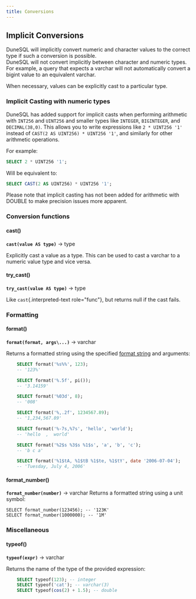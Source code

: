 ```yaml
---
title: Conversions
---
```


## Implicit Conversions

DuneSQL will implicitly convert numeric and character values to the correct type if such a conversion is possible.  
DuneSQL will not convert implicitly between character and numeric types.  
For example, a query that expects a varchar will not automatically convert a bigint value to an equivalent varchar.

When necessary, values can be explicitly cast to a particular type.

### Implicit Casting with numeric types

DuneSQL has added support for implicit casts when performing arithmetic with `INT256` and `UINT256` and smaller types like `INTEGER`, `BIGINTEGER`, and `DECIMAL(38,0)`. This allows you to write expressions like `2 * UINT256 '1'` instead of `CAST(2 AS UINT256) * UINT256 '1'`, and similarly for other arithmetic operations.

For example:

```sql
SELECT 2 * UINT256 '1';
```

Will be equivalent to:

```sql
SELECT CAST(2 AS UINT256) * UINT256 '1';
```

Please note that implicit casting has not been added for arithmetic with DOUBLE to make precision issues more apparent.




### Conversion functions


#### cast() 
**``cast(value AS type)``** → type

Explicitly cast a value as a type. This can be used to cast a varchar to
a numeric value type and vice versa.


#### try_cast()
**``try_cast(value AS type)``** → type

Like `cast`{.interpreted-text role="func"}, but returns null if the cast
fails.

### Formatting

#### format()
**``format(format, args\...)``** → varchar

Returns a formatted string using the specified [format
string](https://docs.oracle.com/en/java/javase/17/docs/api/java.base/java/util/Formatter.html#syntax)
and arguments:
```sql
    SELECT format('%s%%', 123);
    -- '123%'

    SELECT format('%.5f', pi());
    -- '3.14159'

    SELECT format('%03d', 8);
    -- '008'

    SELECT format('%,.2f', 1234567.89);
    -- '1,234,567.89'

    SELECT format('%-7s,%7s', 'hello', 'world');
    -- 'hello  ,  world'

    SELECT format('%2$s %3$s %1$s', 'a', 'b', 'c');
    -- 'b c a'

    SELECT format('%1$tA, %1$tB %1$te, %1$tY', date '2006-07-04');
    -- 'Tuesday, July 4, 2006'
```

#### format_number()
**``format_number(number)``** → varchar
Returns a formatted string using a unit symbol:

    SELECT format_number(123456); -- '123K'
    SELECT format_number(1000000); -- '1M'



### Miscellaneous

#### typeof()
**``typeof(expr)``** → varchar

Returns the name of the type of the provided expression:
```sql
    SELECT typeof(123); -- integer
    SELECT typeof('cat'); -- varchar(3)
    SELECT typeof(cos(2) + 1.5); -- double
```

